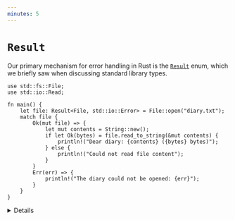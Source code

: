 ```yaml
---
minutes: 5
---
```


# `Result`

Our primary mechanism for error handling in Rust is the [`Result`] enum, which
we briefly saw when discussing standard library types.

```rust,editable
use std::fs::File;
use std::io::Read;

fn main() {
    let file: Result<File, std::io::Error> = File::open("diary.txt");
    match file {
        Ok(mut file) => {
            let mut contents = String::new();
            if let Ok(bytes) = file.read_to_string(&mut contents) {
                println!("Dear diary: {contents} ({bytes} bytes)");
            } else {
                println!("Could not read file content");
            }
        }
        Err(err) => {
            println!("The diary could not be opened: {err}");
        }
    }
}
```

[`Result`]: https://doc.rust-lang.org/stable/std/result/enum.Result.html

<details>

- `Result` has two variants: `Ok` which contains the success value, and `Err`
  which contains an error value of some kind.

- Whether or not a function can produce an error is encoded in the function's
  type signature by having the function return a `Result` value.

- Like with `Option`, there is no way to forget to handle an error: You cannot
  access either the success value or the error value without first pattern
  matching on the `Result` to check which variant you have. Methods like
  `unwrap` make it easier to write quick-and-dirty code that doesn't do robust
  error handling, but means that you can always see in your source code where
  proper error handling is being skipped.

# More to Explore

It may be helpful to compare error handling in Rust to error handling
conventions that students may be familiar with from other programming languages.

## Exceptions

- Many languages use exceptions, e.g. C++, Java, Python.

- In most languages with exceptions, whether or not a function can throw an
  exception is not visible as part of its type signature. This generally means
  that you can't tell when calling a function if it may throw an exception or
  not.

- Exceptions generally unwind the call stack, propagating upward until a `try`
  block is reached. An error originating deep in the call stack may impact an
  unrelated function further up.

## Error Numbers

- Some languages have functions return an error number (or some other error
  value) separately from the successful return value of the function. Examples
  include C and Go.

- Depending on the language it may be possible to forget to check the error
  value, in which case you may be accessing an uninitialized or otherwise
  invalid success value.

</details>
